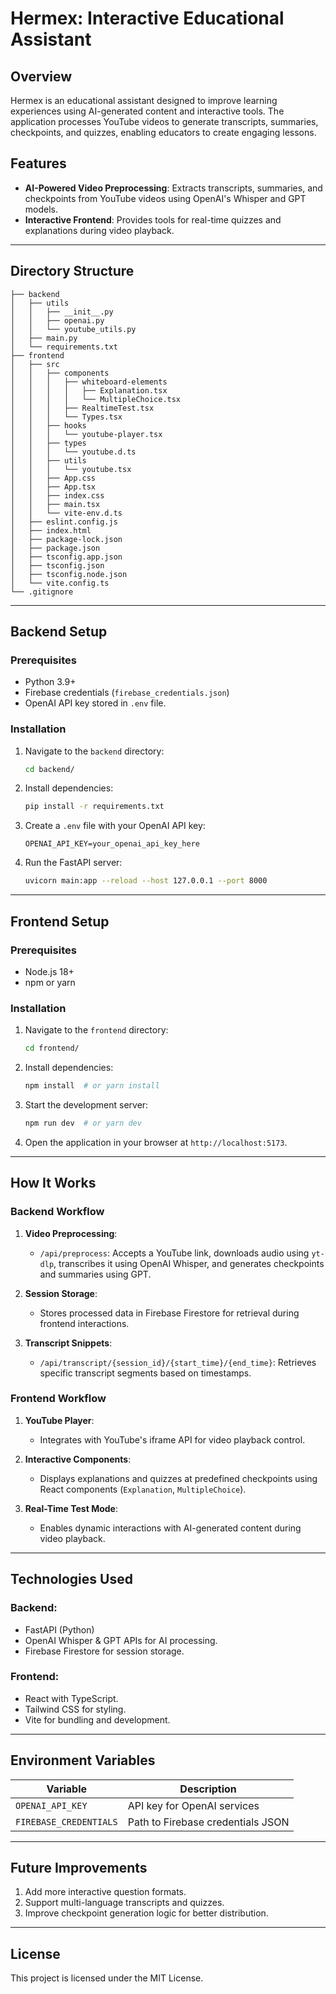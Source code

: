 # Hermex: Interactive Educational Assistant

## Overview

Hermex is an educational assistant designed to improve learning experiences using AI-generated content and interactive tools. The application processes YouTube videos to generate transcripts, summaries, checkpoints, and quizzes, enabling educators to create engaging lessons.

## Features

- **AI-Powered Video Preprocessing**: Extracts transcripts, summaries, and checkpoints from YouTube videos using OpenAI's Whisper and GPT models.
- **Interactive Frontend**: Provides tools for real-time quizzes and explanations during video playback.

---

## Directory Structure

```
├── backend
│   ├── utils
│   │   ├── __init__.py
│   │   ├── openai.py
│   │   └── youtube_utils.py
│   ├── main.py
│   └── requirements.txt
├── frontend
│   ├── src
│   │   ├── components
│   │   │   ├── whiteboard-elements
│   │   │   │   ├── Explanation.tsx
│   │   │   │   └── MultipleChoice.tsx
│   │   │   ├── RealtimeTest.tsx
│   │   │   └── Types.tsx
│   │   ├── hooks
│   │   │   └── youtube-player.tsx
│   │   ├── types
│   │   │   └── youtube.d.ts
│   │   ├── utils
│   │   │   └── youtube.tsx
│   │   ├── App.css
│   │   ├── App.tsx
│   │   ├── index.css
│   │   ├── main.tsx
│   │   └── vite-env.d.ts
│   ├── eslint.config.js
│   ├── index.html
│   ├── package-lock.json
│   ├── package.json
│   ├── tsconfig.app.json
│   ├── tsconfig.json
│   ├── tsconfig.node.json
│   └── vite.config.ts
└── .gitignore
```

---

## Backend Setup

### Prerequisites

- Python 3.9+
- Firebase credentials (`firebase_credentials.json`)
- OpenAI API key stored in `.env` file.

### Installation

1. Navigate to the `backend` directory:
    ```bash
    cd backend/
    ```

2. Install dependencies:
    ```bash
    pip install -r requirements.txt
    ```

3. Create a `.env` file with your OpenAI API key:
    ```env
    OPENAI_API_KEY=your_openai_api_key_here
    ```

4. Run the FastAPI server:
    ```bash
    uvicorn main:app --reload --host 127.0.0.1 --port 8000
    ```

---

## Frontend Setup

### Prerequisites

- Node.js 18+
- npm or yarn

### Installation

1. Navigate to the `frontend` directory:
    ```bash
    cd frontend/
    ```

2. Install dependencies:
    ```bash
    npm install  # or yarn install
    ```

3. Start the development server:
    ```bash
    npm run dev  # or yarn dev
    ```

4. Open the application in your browser at `http://localhost:5173`.

---

## How It Works

### Backend Workflow

1. **Video Preprocessing**:
    - `/api/preprocess`: Accepts a YouTube link, downloads audio using `yt-dlp`, transcribes it using OpenAI Whisper, and generates checkpoints and summaries using GPT.
    
2. **Session Storage**:
    - Stores processed data in Firebase Firestore for retrieval during frontend interactions.

3. **Transcript Snippets**:
    - `/api/transcript/{session_id}/{start_time}/{end_time}`: Retrieves specific transcript segments based on timestamps.

### Frontend Workflow

1. **YouTube Player**:
    - Integrates with YouTube's iframe API for video playback control.
    
2. **Interactive Components**:
    - Displays explanations and quizzes at predefined checkpoints using React components (`Explanation`, `MultipleChoice`).

3. **Real-Time Test Mode**:
    - Enables dynamic interactions with AI-generated content during video playback.

---

## Technologies Used

### Backend:
- FastAPI (Python)
- OpenAI Whisper & GPT APIs for AI processing.
- Firebase Firestore for session storage.

### Frontend:
- React with TypeScript.
- Tailwind CSS for styling.
- Vite for bundling and development.

---

## Environment Variables

| Variable            | Description                     |
|---------------------|---------------------------------|
| `OPENAI_API_KEY`     | API key for OpenAI services     |
| `FIREBASE_CREDENTIALS` | Path to Firebase credentials JSON |

---

## Future Improvements

1. Add more interactive question formats.
2. Support multi-language transcripts and quizzes.
3. Improve checkpoint generation logic for better distribution.

---

## License

This project is licensed under the MIT License.
